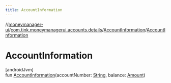 ```yaml
---
title: AccountInformation
---
```

//[moneymanager-ui](../../../index.html)/[com.tink.moneymanagerui.accounts.details](../index.html)/[AccountInformation](index.html)/[AccountInformation](-account-information.html)



# AccountInformation



[androidJvm]\
fun [AccountInformation](-account-information.html)(accountNumber: [String](https://kotlinlang.org/api/latest/jvm/stdlib/kotlin/-string/index.html), balance: [Amount](../../com.tink.model.misc/-amount/index.html))




